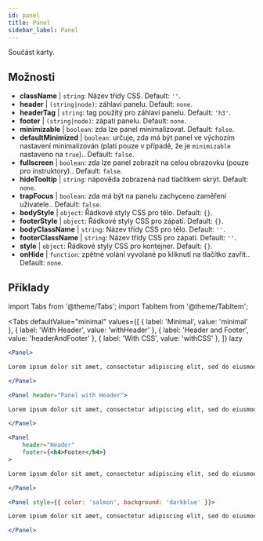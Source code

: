```yaml
---
id: panel 
title: Panel
sidebar_label: Panel
---
```


Součást karty.

## Možnosti

* __className__ | `string`: Název třídy CSS. Default: `''`.
* __header__ | `(string|node)`: záhlaví panelu. Default: `none`.
* __headerTag__ | `string`: tag použitý pro záhlaví panelu. Default: `'h3'`.
* __footer__ | `(string|node)`: zápatí panelu. Default: `none`.
* __minimizable__ | `boolean`: zda lze panel minimalizovat. Default: `false`.
* __defaultMinimized__ | `boolean`: určuje, zda má být panel ve výchozím nastavení minimalizován (platí pouze v případě, že je `minimizable` nastaveno na `true`).. Default: `false`.
* __fullscreen__ | `boolean`: zda lze panel zobrazit na celou obrazovku (pouze pro instruktory).. Default: `false`.
* __hideTooltip__ | `string`: nápověda zobrazená nad tlačítkem skrýt. Default: `none`.
* __trapFocus__ | `boolean`: zda má být na panelu zachyceno zaměření uživatele.. Default: `false`.
* __bodyStyle__ | `object`: Řádkové styly CSS pro tělo. Default: `{}`.
* __footerStyle__ | `object`: Řádkové styly CSS pro zápatí. Default: `{}`.
* __bodyClassName__ | `string`: Název třídy CSS pro tělo. Default: `''`.
* __footerClassName__ | `string`: Název třídy CSS pro zápatí. Default: `''`.
* __style__ | `object`: Řádkové styly CSS pro kontejner. Default: `{}`.
* __onHide__ | `function`: zpětné volání vyvolané po kliknutí na tlačítko zavřít.. Default: `none`.


## Příklady

import Tabs from '@theme/Tabs';
import TabItem from '@theme/TabItem';

<Tabs
    defaultValue="minimal"
    values={[
        { label: 'Minimal', value: 'minimal' },
        { label: 'With Header', value: 'withHeader' },
        { label: 'Header and Footer', value: 'headerAndFooter' },
        { label: 'With CSS', value: 'withCSS' },
    ]}
    lazy
>

<TabItem value="minimal">

```jsx live
<Panel>

Lorem ipsum dolor sit amet, consectetur adipiscing elit, sed do eiusmod tempor incididunt ut labore et dolore magna aliqua. Ut enim ad minim veniam, quis nostrud exercitation ullamco laboris nisi ut aliquip ex ea commodo consequat. Duis aute irure dolor in reprehenderit in voluptate velit esse cillum dolore eu fugiat nulla pariatur. Excepteur sint occaecat cupidatat non proident, sunt in culpa qui officia deserunt mollit anim id est laborum.

</Panel>
```

</TabItem>

<TabItem value="withHeader">

```jsx live
<Panel header="Panel with Header">

Lorem ipsum dolor sit amet, consectetur adipiscing elit, sed do eiusmod tempor incididunt ut labore et dolore magna aliqua. Ut enim ad minim veniam, quis nostrud exercitation ullamco laboris nisi ut aliquip ex ea commodo consequat. Duis aute irure dolor in reprehenderit in voluptate velit esse cillum dolore eu fugiat nulla pariatur. Excepteur sint occaecat cupidatat non proident, sunt in culpa qui officia deserunt mollit anim id est laborum.

</Panel>
```

</TabItem>

<TabItem value="headerAndFooter">

```jsx live
<Panel 
    header="Header" 
    footer={<h4>Footer</h4>}
>

Lorem ipsum dolor sit amet, consectetur adipiscing elit, sed do eiusmod tempor incididunt ut labore et dolore magna aliqua. Ut enim ad minim veniam, quis nostrud exercitation ullamco laboris nisi ut aliquip ex ea commodo consequat. Duis aute irure dolor in reprehenderit in voluptate velit esse cillum dolore eu fugiat nulla pariatur. Excepteur sint occaecat cupidatat non proident, sunt in culpa qui officia deserunt mollit anim id est laborum.

</Panel>
```

</TabItem>

<TabItem value="withCSS">

```jsx live
<Panel style={{ color: 'salmon', background: 'darkblue' }}>

Lorem ipsum dolor sit amet, consectetur adipiscing elit, sed do eiusmod tempor incididunt ut labore et dolore magna aliqua. Ut enim ad minim veniam, quis nostrud exercitation ullamco laboris nisi ut aliquip ex ea commodo consequat. Duis aute irure dolor in reprehenderit in voluptate velit esse cillum dolore eu fugiat nulla pariatur. Excepteur sint occaecat cupidatat non proident, sunt in culpa qui officia deserunt mollit anim id est laborum.

</Panel>
```

</TabItem>

</Tabs>

